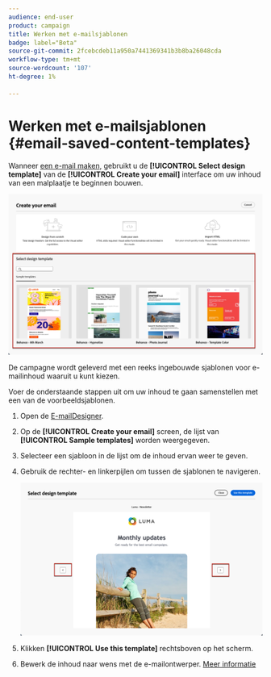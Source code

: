 ```yaml
---
audience: end-user
product: campaign
title: Werken met e-mailsjablonen
badge: label="Beta"
source-git-commit: 2fcebcdeb11a950a7441369341b3b8ba26048cda
workflow-type: tm+mt
source-wordcount: '107'
ht-degree: 1%

---
```


# Werken met e-mailsjablonen {#email-saved-content-templates}

Wanneer [een e-mail maken](../email/create-email.md), gebruikt u de **[!UICONTROL Select design template]** van de **[!UICONTROL Create your email]** interface om uw inhoud van een malplaatje te beginnen bouwen.

![](assets/email_designer-sample-templates.png)

De campagne wordt geleverd met een reeks ingebouwde sjablonen voor e-mailinhoud waaruit u kunt kiezen.

Voer de onderstaande stappen uit om uw inhoud te gaan samenstellen met een van de voorbeeldsjablonen.

1. Open de [E-mailDesigner](get-started-email-designer.md).

1. Op de **[!UICONTROL Create your email]** screen, de lijst van **[!UICONTROL Sample templates]**  worden weergegeven.

1. Selecteer een sjabloon in de lijst om de inhoud ervan weer te geven.

1. Gebruik de rechter- en linkerpijlen om tussen de sjablonen te navigeren.

   ![](assets/email_designer-sample-templates-navigate.png)

1. Klikken **[!UICONTROL Use this template]** rechtsboven op het scherm.

1. Bewerk de inhoud naar wens met de e-mailontwerper. [Meer informatie](create-email-content.md)
